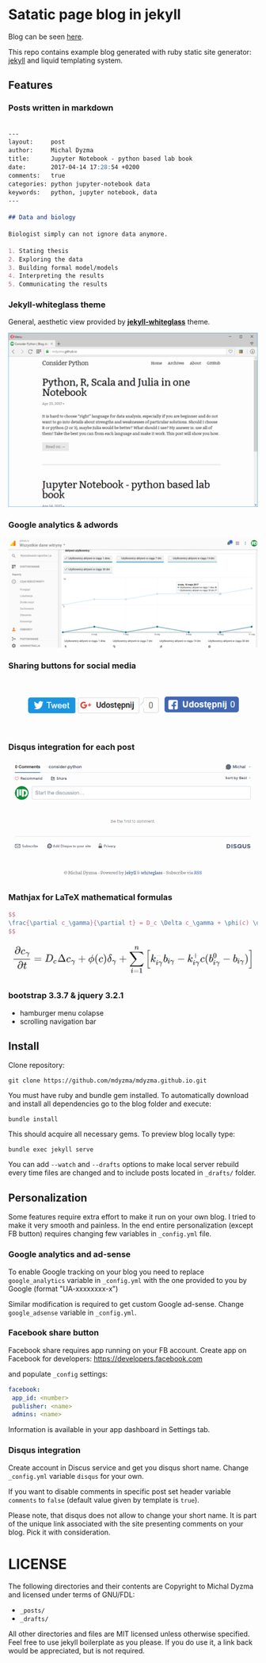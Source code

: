 # Satatic page blog in jekyll

Blog can be seen [here](https://mdyzma.github.io).

This repo contains example blog generated with ruby static site generator:  [jekyll](https://jekyllrb.com) and liquid templating system.

## Features

### Posts written in markdown

```markdown

---
layout:     post
author:     Michal Dyzma
title:      Jupyter Notebook - python based lab book
date:       2017-04-14 17:28:54 +0200
comments:   true
categories: python jupyter-notebook data
keywords:   python, jupyter notebook, data
---

## Data and biology

Biologist simply can not ignore data anymore.

1. Stating thesis
2. Exploring the data
3. Building formal model/models
4. Interpreting the results
5. Communicating the results

```

### Jekyll-whiteglass theme

General, aesthetic view provided by [__jekyll-whiteglass__](https://github.com/yous/whiteglass) theme.

![theme][white-glass]


### Google analytics & adwords

![features][analytics]

### Sharing buttons for social media

![features][social]

### Disqus integration for each post

![features][disqus]

### Mathjax for LaTeX mathematical formulas

```latex
$$
\frac{\partial c_\gamma}{\partial t} = D_c \Delta c_\gamma + \phi(c) \delta_{\gamma} + \sum_{i=1}^n \left[ k^{-}_{i\gamma} b_{i\gamma} - k^{+}_{i\gamma} c (b^0_{i\gamma} -b_{i\gamma})\right]
$$

```


![features][mathjax]


### bootstrap 3.3.7 & jquery 3.2.1

* hamburger menu colapse
* scrolling navigation bar



## Install

Clone repository:

```
git clone https://github.com/mdyzma/mdyzma.github.io.git
```

You must have ruby and bundle gem installed. To automatically download and install all dependencies go to the blog folder and execute:

```
bundle install
```

This should acquire all necessary gems. To preview blog locally type:

```
bundle exec jekyll serve
```

You can add `--watch` and `--drafts` options to make local server rebuild every time files are changed and to include posts located in `_drafts/` folder.


## Personalization
Some features require extra effort to make it run on your own blog. I tried to make it very smooth and painless. In the end entire personalization (except FB button) requires changing few variables in `_config.yml` file. 

### Google analytics and ad-sense

To enable Google tracking on your blog you need to replace `google_analytics` variable in `_config.yml` with the one provided to you by Google (format "UA-xxxxxxxx-x")

Similar modification is required to get custom Google ad-sense. Change `google_adsense` variable in `_config.yml`.

### Facebook share button

Facebook share requires app running on your FB account. Create app on Facebook for developers: https://developers.facebook.com

and populate `_config` settings:

```yml
facebook:
 app_id: <number>
 publisher: <name>
 admins: <name>
 ```
Information is available in your app dashboard in Settings tab.

### Disqus integration

Create account in Discus service and get you disqus short name. Change `_config.yml` variable `disqus` for your own.

If you want to disable comments in specific post set header variable `comments` to `false` (default value given by template is `true`).

Please note, that disqus does not allow to change your short name. It is part of the unique link associated with the site presenting comments on your blog. Pick it with consideration. 


# LICENSE

The following directories and their contents are Copyright to Michal Dyzma and licensed under terms of GNU/FDL:

* `_posts/`
* `_drafts/`

All other directories and files are MIT licensed unless otherwise specified. Feel free to use jekyll boilerplate as you please. If you do use it, a link back would be appreciated, but is not required.


[white-glass]: /assets/white-glass.png
[social]: /assets/social-media.png
[disqus]: /assets/disqus.png
[mathjax]: /assets/mathjax.png
[analytics]: /assets/g-analytics.png
